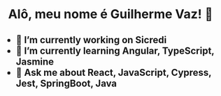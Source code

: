 <h1>
  <p align='center'> 
    Alô, meu nome é Guilherme Vaz! 👋 
  </p>
</h1>

<h2>
  <ul>
    <li>🔭 I’m currently working on Sicredi</li>
    <li>🌱 I’m currently learning Angular, TypeScript, Jasmine</li>
    <li>💬 Ask me about React, JavaScript, Cypress, Jest, SpringBoot, Java</li>
  </ul>
</h2>

